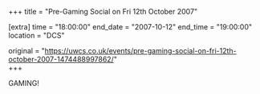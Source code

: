 +++
title = "Pre-Gaming Social on Fri 12th October 2007"

[extra]
time = "18:00:00"
end_date = "2007-10-12"
end_time = "19:00:00"
location = "DCS"

original = "https://uwcs.co.uk/events/pre-gaming-social-on-fri-12th-october-2007-1474488997862/"    
+++

GAMING\!

